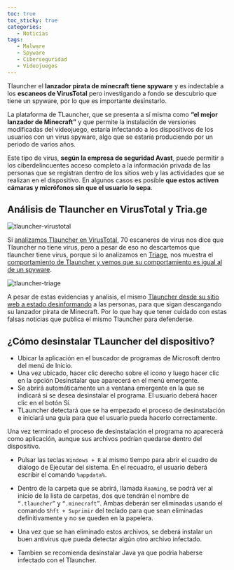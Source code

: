```yaml
---
toc: true
toc_sticky: true
categories: 
   - Noticias 
tags:
   - Malware
   - Spyware
   - Ciberseguridad
   - Videojuegos
---
```


Tlauncher el **lanzador pirata de minecraft tiene spyware** y es indectable a los **escaneos de VirusTotal** pero investigando a 
fondo se descubrio que tiene un spyware, por lo que es importante desinstarlo.

La plataforma de TLauncher, que se presenta a sí misma como **“el mejor lanzador de Minecraft”** y que permite la 
instalación de versiones modificadas del videojuego, estaría infectando a los dispositivos de los usuarios con un virus spyware, 
algo que se estaría produciendo por un periodo de varios años.

Este tipo de virus, **según la empresa de seguridad Avast**, puede permitir a los ciberdelincuentes acceso completo a la
información privada de las personas que se registran dentro de los sitios web y las actividades que se realizan en el dispositivo. 
En algunos casos es posible **que estos activen cámaras y micrófonos sin que el usuario lo sepa**.

## Análisis de Tlauncher en VirusTotal y Tria.ge

![tlauncher-virustotal](https://dylanmeca.github.io/assets/img/tlauncher-virustotal.png)

Si [analizamos Tlauncher en VirusTotal](https://www.virustotal.com/gui/file/318df7404e6c4d5538a6d31997b95af52bbb8d40caf5553b3cbd9b1bc4f6db96), 70 escaneres de virus nos dice que Tlauncher no tiene virus, pero a pesar de eso no descartemos que tlauncher tiene virus, porque si lo analizamos en [Triage](https://tria.ge/), nos muestra el [comportamiento de Tlauncher y vemos que su comportamiento es igual al de un spyware](https://tria.ge/230203-a55pnshd53). 

![tlauncher-triage](https://dylanmeca.github.io/assets/img/tlauncher-triage.png)

A pesar de estas evidencias y analisis, el mismo [Tlauncher desde su sitio web a estado desinformando](https://tlauncher.org/en/news_26/no-spyware-tl_18725.html) a las personas, para que sigan descargando su lanzador pirata de Minecraft. Por lo que hay que tener cuidado con estas falsas noticias que publica el mismo Tlauncher para defenderse. 

## ¿Cómo desinstalar TLauncher del dispositivo?

- Ubicar la aplicación en el buscador de programas de Microsoft dentro del menú de Inicio.
- Una vez ubicado, hacer clic derecho sobre el icono y luego hacer clic en la opción Desinstalar que aparecerá en el menú emergente.
- Se abrirá automáticamente un a ventana emergente en la que se indicará si se desea desinstalar el programa. El usuario deberá hacer clic en el botón Sí.
- TLauncher detectará que se ha empezado el proceso de desinstalación e iniciará una guía para que el usuario pueda hacerlo correctamente.

Una vez terminado el proceso de desinstalación el programa no aparecerá como aplicación, aunque sus archivos podrían quedarse dentro del dispositivo.

- Pulsar las teclas ```Windows + R``` al mismo tiempo para abrir el cuadro de diálogo de Ejecutar del sistema. En el recuadro, el usuario deberá escribir el comando ```%appdata%```.

- Dentro de la carpeta que se abrirá, llamada ```Roaming```, se podrá ver al inicio de la lista de carpetas, dos que tendrán el nombre de ```“.tlauncher”``` y ```“.minecraft”```. Ambas deberán ser eliminadas usando el comando ```Shft + Suprimir``` del teclado para que sean eliminadas definitivamente y no se queden en la papelera.

- Una vez que se han eliminado estos archivos, se deberá instalar un buen antivirus que pueda detectar algún otro archivo infectado.

- Tambien se recomienda desinstalar Java ya que podria haberse infectado con el Tlauncher.
